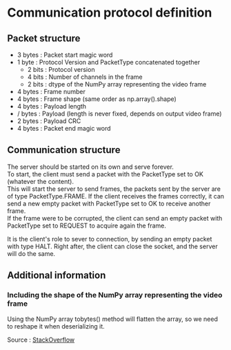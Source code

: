 # Communication protocol definition

## Packet structure

- 3 bytes : Packet start magic word
- 1 byte  : Protocol Version and PacketType concatenated together
    - 2 bits : Protocol version
    - 4 bits : Number of channels in the frame
    - 2 bits : dtype of the NumPy array representing the video frame
- 4 bytes : Frame number
- 4 bytes : Frame shape (same order as np.array().shape)
- 4 bytes : Payload length
- / bytes : Payload (length is never fixed, depends on output video frame)
- 2 bytes : Payload CRC
- 4 bytes : Packet end magic word

[//]: # (-- Image is deprecated,  need to update it)
[//]: # (Here's an image to visualize the packet)
[//]: # (![comm_protocol_tmita.jpg]&#40;../../docs/docs_images/custom_integration/comm_protocol_tmita.jpg&#41;)

## Communication structure

The server should be started on its own and serve forever.  
To start, the client must send a packet with the PacketType set to OK (whatever the content).  
This will start the server to send frames, the packets sent by the server are of type PacketType.FRAME. If the client receives the frames correctly, it can send
a new empty packet with PacketType set to OK to receive another frame.  
If the frame were to be corrupted, the client can send an empty packet with PacketType set to REQUEST 
to acquire again the frame.

It is the client's role to sever to connection, by sending an empty packet with type HALT. Right after,
the client can close the socket, and the server will do the same.

## Additional information
### Including the shape of the NumPy array representing the video frame

Using the NumPy array tobytes() method will flatten the array, so we need to reshape it when 
deserializing it.

Source : [StackOverflow](https://stackoverflow.com/questions/47637758/how-can-i-make-a-numpy-ndarray-from-bytes)